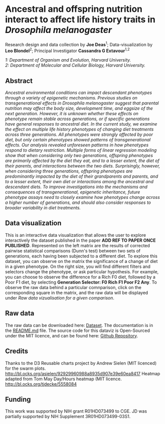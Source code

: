 # Ancestral and offspring nutrition interact to affect life history traits in *Drosophila melanogaster*

Research design and data collection by **Joe Deas**<sup>1</sup>; Data-visualization by **Leo Blondel**<sup>2</sup>;
Principal Investigator **Cassandra G Extavour**<sup>1,2</sup>

*1: Department of Organism and Evolution, Harvard University.*  
*2: Department of Molecular and Cellular Biology, Harvard University.*

## Abstract

*Ancestral environmental conditions can impact descendant phenotypes through a variety of epigenetic mechanisms. Previous studies on transgenerational effects in Drosophila melanogaster suggest that parental nutrition may affect the body size, development time, and eggsize of the next generation. However, it is unknown whether these effects on phenotype remain stable across generations, or if specific generations have general responses to ancestral diet. In the current study, we examine the effect on multiple life history phenotypes of changing diet treatments across three generations. All phenotypes were strongly affected by poor diet, but only certain phenotypes showed patterns of transgenerational effects. Our analysis revealed unforeseen patterns in how phenotypes respond to dietary restriction. Multiple forms of linear regression modeling show that when considering only two generations, offspring phenotypes are primarily affected by the diet they eat, and to a lesser extent, the diet of their parents, and interactions between the two diets. Surprisingly, however, when considering three generations, offspring phenotypes are predominantly impacted by the diet of their grandparents and parents, and to a lesser extent, their own diet or interactions among the ancestral and descendant diets. To improve investigations into the mechanisms and consequences of transgenerational, epigenetic inheritance, future phenotype assays need to closely examine how phenotypes change across a higher number of generations, and should also consider responses to broader variability in diet treatments.*

## Data visualization

This is an interactive data visualization that allows the user to explore interactively the dataset published in the paper **ADD REF TO PAPER ONCE PUBLISHED**.
Represented on the left matrix are the results of corrected pairwise statistical comparisons (Dunn's test) between two sets of generations, each having been subjected to a different diet.
To explore this dataset, you can observe on the matrix the significance of a change of diet in a given phenotype. On the right size, you will find different filters and selectors change the phenotype, or ask particular hypothesis.
For example, you can choose to observe the difference for a Rich F0 diet, followed by a Poor F1 diet, by selecting **Generation Selector: F0 Rich F1 Poor F2 Any**.
To observe the raw data behind a particular comnparison, click on the corresponding square in the matrix, and the raw data will be displayed under *Raw data vizualisation for a given comparison*.

## Raw data

The raw data can be downloaded here: <a href="./dataset/dataset.zip">Dataset</a>. The documentation is in the <a href="https://github.com/extavourlab/TransgenerationalEffectOfNutrition/tree/master/dataset">README.md</a> file. The source code for this dataviz is Open-Sourced under the MIT licence, and can be found here: <a href="https://github.com/extavourlab/TransgenerationalEffectOfNutrition">Github Repository</a>.

## Credits

Thanks to the D3 Reusable charts project by Andrew Sielen (MIT licenced) for the swarm plots. http://bl.ocks.org/asielen/92929960988a8935d907e39e60ea8417
Heatmap adapted from Tom May Day/Hours heatmap (MIT licence. http://bl.ocks.org/tjdecke/5558084

## Funding

This work was supported by NIH grant R01HD073499 to CGE. JD was partially supported by NIH Supplement 3R01HD073499-03S1.
